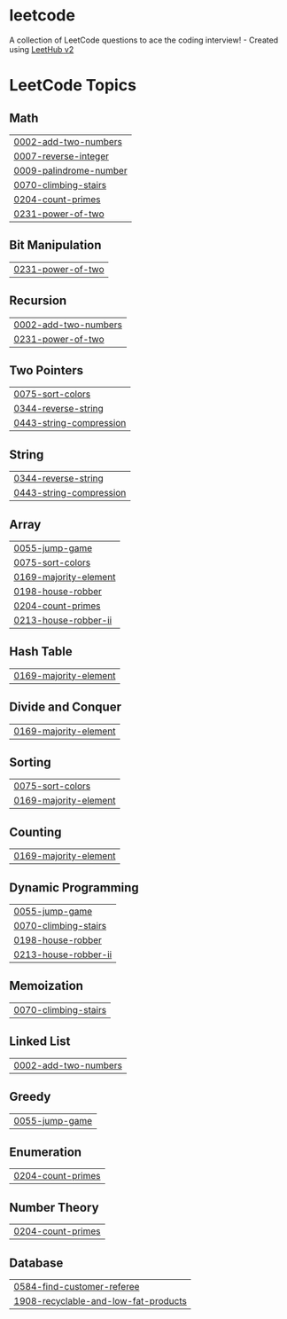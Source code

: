 # leetcode
A collection of LeetCode questions to ace the coding interview! - Created using [LeetHub v2](https://github.com/arunbhardwaj/LeetHub-2.0)

<!---LeetCode Topics Start-->
# LeetCode Topics
## Math
|  |
| ------- |
| [0002-add-two-numbers](https://github.com/vishwashankar1304/leetcode/tree/master/0002-add-two-numbers) |
| [0007-reverse-integer](https://github.com/vishwashankar1304/leetcode/tree/master/0007-reverse-integer) |
| [0009-palindrome-number](https://github.com/vishwashankar1304/leetcode/tree/master/0009-palindrome-number) |
| [0070-climbing-stairs](https://github.com/vishwashankar1304/leetcode/tree/master/0070-climbing-stairs) |
| [0204-count-primes](https://github.com/vishwashankar1304/leetcode/tree/master/0204-count-primes) |
| [0231-power-of-two](https://github.com/vishwashankar1304/leetcode/tree/master/0231-power-of-two) |
## Bit Manipulation
|  |
| ------- |
| [0231-power-of-two](https://github.com/vishwashankar1304/leetcode/tree/master/0231-power-of-two) |
## Recursion
|  |
| ------- |
| [0002-add-two-numbers](https://github.com/vishwashankar1304/leetcode/tree/master/0002-add-two-numbers) |
| [0231-power-of-two](https://github.com/vishwashankar1304/leetcode/tree/master/0231-power-of-two) |
## Two Pointers
|  |
| ------- |
| [0075-sort-colors](https://github.com/vishwashankar1304/leetcode/tree/master/0075-sort-colors) |
| [0344-reverse-string](https://github.com/vishwashankar1304/leetcode/tree/master/0344-reverse-string) |
| [0443-string-compression](https://github.com/vishwashankar1304/leetcode/tree/master/0443-string-compression) |
## String
|  |
| ------- |
| [0344-reverse-string](https://github.com/vishwashankar1304/leetcode/tree/master/0344-reverse-string) |
| [0443-string-compression](https://github.com/vishwashankar1304/leetcode/tree/master/0443-string-compression) |
## Array
|  |
| ------- |
| [0055-jump-game](https://github.com/vishwashankar1304/leetcode/tree/master/0055-jump-game) |
| [0075-sort-colors](https://github.com/vishwashankar1304/leetcode/tree/master/0075-sort-colors) |
| [0169-majority-element](https://github.com/vishwashankar1304/leetcode/tree/master/0169-majority-element) |
| [0198-house-robber](https://github.com/vishwashankar1304/leetcode/tree/master/0198-house-robber) |
| [0204-count-primes](https://github.com/vishwashankar1304/leetcode/tree/master/0204-count-primes) |
| [0213-house-robber-ii](https://github.com/vishwashankar1304/leetcode/tree/master/0213-house-robber-ii) |
## Hash Table
|  |
| ------- |
| [0169-majority-element](https://github.com/vishwashankar1304/leetcode/tree/master/0169-majority-element) |
## Divide and Conquer
|  |
| ------- |
| [0169-majority-element](https://github.com/vishwashankar1304/leetcode/tree/master/0169-majority-element) |
## Sorting
|  |
| ------- |
| [0075-sort-colors](https://github.com/vishwashankar1304/leetcode/tree/master/0075-sort-colors) |
| [0169-majority-element](https://github.com/vishwashankar1304/leetcode/tree/master/0169-majority-element) |
## Counting
|  |
| ------- |
| [0169-majority-element](https://github.com/vishwashankar1304/leetcode/tree/master/0169-majority-element) |
## Dynamic Programming
|  |
| ------- |
| [0055-jump-game](https://github.com/vishwashankar1304/leetcode/tree/master/0055-jump-game) |
| [0070-climbing-stairs](https://github.com/vishwashankar1304/leetcode/tree/master/0070-climbing-stairs) |
| [0198-house-robber](https://github.com/vishwashankar1304/leetcode/tree/master/0198-house-robber) |
| [0213-house-robber-ii](https://github.com/vishwashankar1304/leetcode/tree/master/0213-house-robber-ii) |
## Memoization
|  |
| ------- |
| [0070-climbing-stairs](https://github.com/vishwashankar1304/leetcode/tree/master/0070-climbing-stairs) |
## Linked List
|  |
| ------- |
| [0002-add-two-numbers](https://github.com/vishwashankar1304/leetcode/tree/master/0002-add-two-numbers) |
## Greedy
|  |
| ------- |
| [0055-jump-game](https://github.com/vishwashankar1304/leetcode/tree/master/0055-jump-game) |
## Enumeration
|  |
| ------- |
| [0204-count-primes](https://github.com/vishwashankar1304/leetcode/tree/master/0204-count-primes) |
## Number Theory
|  |
| ------- |
| [0204-count-primes](https://github.com/vishwashankar1304/leetcode/tree/master/0204-count-primes) |
## Database
|  |
| ------- |
| [0584-find-customer-referee](https://github.com/vishwashankar1304/leetcode/tree/master/0584-find-customer-referee) |
| [1908-recyclable-and-low-fat-products](https://github.com/vishwashankar1304/leetcode/tree/master/1908-recyclable-and-low-fat-products) |
<!---LeetCode Topics End-->
